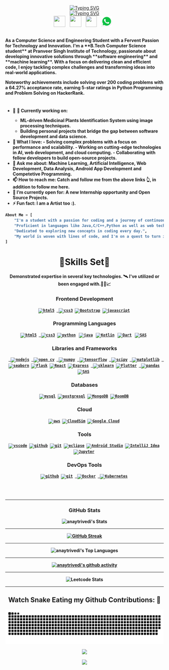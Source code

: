 <div>
 <!-- anay image at at top -->
     <div align="center">
      <a href="https://git.io/typing-svg"><img src="https://readme-typing-svg.herokuapp.com?font=Fira+Code&duration=600&pause=1000&color=106FF7&center=true&vCenter=true&width=800&height=100&lines=Hi+there!;Welcome+to+my+GitHub!" alt="Typing SVG" /></a>
     </d>
    <!-- typing effect -->
    <div align="center">
        <a href="https://git.io/typing-svg"><img src="https://readme-typing-svg.demolab.com?font=Fira+Code&size=27&pause=1000&center=true&width=435&lines=%F0%9F%91%8B+Hi%2C+I'm+Anay+Trivedi;A+Tech+Enthusiast;A+Problem Solver;A+DevOps+Enthusiast;A+Frontend+Developer;A+Cloud+Enthusiast+and;A+Machine+Learning+Enthusiast" alt="Typing SVG" /></a>
    </div>
    <div align="center">
    <a href="https://www.linkedin.com/in/ayush-verma-15912a229/"><img src="https://upload.wikimedia.org/wikipedia/commons/thumb/f/f8/LinkedIn_icon_circle.svg/1200px-LinkedIn_icon_circle.svg.png" width="37" height="35" style="margin-right: 10px;" /></a>
    <a href="mailto:anaytrivedi194.com"><img src="https://www.logo.wine/a/logo/Gmail/Gmail-Logo.wine.svg" width="37" height="35" style="margin-right: 10px;" /></a>
    <a href="https://t.me/anayy_trivedi"><img src="https://i.pinimg.com/originals/31/2a/f9/312af9235aadad69655688eaee97eabf.png" width="35" height="35" style="margin-right: 10px;" /></a>
         <a href="https://api.whatsapp.com/send?phone=9305813730"><img src="https://github.com/appicons/Whatsapp/blob/master/icons/whatsapp_194x194.png?raw=true" width="35" height="35" style="margin-right: 10px;" /></a>

</div>

<div align="left">
        <br />
        <p>
            <strong>
             As a Computer Science and Engineering Student with a Fervent Passion for Technology and Innovation.
             I'm a **B.Tech Computer Science student** at Pranveer Singh Institute of Technology, passionate about developing innovative solutions through **software engineering** and **machine learning**. With a focus on delivering clean and efficient code, I enjoy tackling complex challenges and transforming ideas into real-world applications.

Noteworthy achievements include solving over 200 coding problems with a 64.27% acceptance rate, earning 5-star ratings in Python Programming and Problem Solving on HackerRank.
            </strong>
        </p>
        <h1></h1>
        <ul>
            <li>🔭 <b> 🌱 Currently working on:
- ML-driven Medicinal Plants Identification System using image processing techniques.
- Building personal projects that bridge the gap between software development and data science.
</li>
<li> 🌟 What I love:
- Solving complex problems with a focus on performance and scalability.
- Working on cutting-edge technologies in AI, web development, and cloud computing.
- Collaborating with fellow developers to build open-source projects.</li>

<li>💬 <b>Ask me about</b>: Machine Learning, Artificial Intelligence, Web Development, Data Analysis, Android App Development and Competetive Programming.</li>
            <li>📫 <b>How to reach me</b>: Catch and follow me from the above links 👆, in addition to follow me here.</li>
            <li>🤔 <b>I’m currently open for</b>: A new Internship opportunity and Open Source Projects.
            </li>
            <li>⚡ Fun fact: <b>I am a Artist too :)</b>.</li>
        </ul>
        

```py
About Me = [
    "I'm a student with a passion for coding and a journey of continuous learning.",
    "Proficient in languages like Java,C/C++,Python as well as web technologies including HTML, CSS, Tailwind, React and JS.",
    "Dedicated to exploring new concepts in coding every day.",
    "My world is woven with lines of code, and I'm on a quest to turn ideas into reality. 💻✨"
]
```
<div align="center">
    <h1>🧠Skills Set👻</h1>
    <h4>Demonstrated expertise in several key technologies. 🛰 I've utilized or been engaged with.👨‍💻📈</h4>
</div>
<div align="center">
    <h3><b>Frontend Development</b></h3>
    <code><a href="#" target="_blank"><img src="https://upload.wikimedia.org/wikipedia/commons/thumb/6/61/HTML5_logo_and_wordmark.svg/512px-HTML5_logo_and_wordmark.svg.png" title="HTML5" alt="html5" width="40" height="40"/></a></code>&nbsp;
    <code><a href="#" target="_blank"> <img src="https://upload.wikimedia.org/wikipedia/commons/thumb/6/62/CSS3_logo.svg/800px-CSS3_logo.svg.png" title="CSS3" alt="css3" width="40" height="40"/></a></code>&nbsp;
    <code><a href="#" target="_blank"><img src="https://github.com/ArkS0001/ArkS0001/assets/113760964/457970d7-70b3-4244-bdb8-aed8e0f6d3f0" title="Bootstrap" alt="Bootstrap" width="40" height="40"/></a></code>&nbsp;
    <code><a href="#" target="_blank"><img src="https://upload.wikimedia.org/wikipedia/commons/thumb/6/6a/JavaScript-logo.png/800px-JavaScript-logo.png" title="JavaScript" alt="javascript" width="40" height="40"/></a></code>&nbsp;
</div>

<div align="center">
    <h3><b>Programming Languages</b></h3>
    <code><a href="#" target="_blank"><img src="https://upload.wikimedia.org/wikipedia/commons/1/19/C_Logo.png" title="HTML5" alt="html5" height="40"/></a></code>&nbsp;
    <code><a href="#" target="_blank"> <img src="https://upload.wikimedia.org/wikipedia/commons/thumb/1/18/ISO_C%2B%2B_Logo.svg/1822px-ISO_C%2B%2B_Logo.svg.png" title="CSS3" alt="css3"  height="40"/></a></code>&nbsp;
    <code><a href="#" target="_blank"><img src="https://upload.wikimedia.org/wikipedia/commons/thumb/c/c3/Python-logo-notext.svg/1869px-Python-logo-notext.svg.png" title="Python" alt="python"  height="40"/></a></code>&nbsp;&nbsp;
    <code><a href="#" target="_blank"><img src="https://static.javatpoint.com/core/images/java-logo1.png" title="Java" alt="java"  height="40"/></a></code>&nbsp;&nbsp;
    <code><a href="#" target="_blank"><img src="https://upload.wikimedia.org/wikipedia/commons/7/74/Kotlin_Icon.png" title="Kotlin" alt="Kotlin"  height="40"/></a></code>&nbsp;&nbsp;
    <code><a href="#" target="_blank"><img src="https://upload.wikimedia.org/wikipedia/commons/c/c6/Dart_logo.png" title="Dart" alt="Dart"  height="40"/></a></code>&nbsp;&nbsp;
 <code><a href="#" target="_blank"><img src="https://github.com/Ayushverma135/Ayushverma135/assets/120269805/dab5a445-c24b-466c-a5c8-4f70117f7be3" title="Dart" alt="SAS"  height="40"/></a></code>&nbsp;&nbsp;
</div>
<div align="center">
    <h3><b>Libraries and Frameworks</b></h3>
    <code><a href="#" target="_blank"> <img src="https://static-00.iconduck.com/assets.00/node-js-icon-227x256-913nazt0.png" title="NodeJS" alt="nodejs" height="40"/></a></code>&nbsp;
     <code><a href="#" target="_blank"> <img src="https://opencv.org/wp-content/uploads/2020/07/OpenCV_logo_no_text_.png" title="Open CV" alt="open cv" height="40"/></a></code>&nbsp;
      <code><a href="#" target="_blank"> <img src="https://logosandtypes.com/wp-content/uploads/2024/02/NumPy.png" title="Numpy" alt="numpy" height="40"/></a></code>&nbsp;
     <code><a href="#" target="_blank"> <img src="https://upload.wikimedia.org/wikipedia/commons/thumb/2/2d/Tensorflow_logo.svg/1915px-Tensorflow_logo.svg.png" title="Tensorflow" alt="tensorflow" height="40"/></a></code>&nbsp;
    <code><a href="#" target="_blank"> <img src="https://encrypted-tbn0.gstatic.com/images?q=tbn:ANd9GcQqoAubNiI_aSMGINDD6rQZMepg417jWh7UMQ&s" title="Scipy" alt="scipy" height="40"/></a></code>&nbsp;
    <code><a href="#" target="_blank"> <img src="https://seeklogo.com/images/M/matplotlib-logo-7676870AC0-seeklogo.com.png" title="Matplotlib" alt="matplotlib" height="40"/></a></code>&nbsp;
    <code><a href="#" target="_blank"> <img src="https://user-images.githubusercontent.com/315810/92161415-9e357100-edfe-11ea-917d-f9e33fd60741.png" title="Seaborn" alt="seaborn" height="40"/></a></code>&nbsp;
    <code><a href="#" target="_blank"><img src="https://e7.pngegg.com/pngimages/654/56/png-clipart-flask-web-framework-python-software-framework-jinja-flask-miscellaneous-monochrome-thumbnail.png" title="Flask" alt="Flask" height="40"/></a></code>&nbsp;
    <code><a href="#" target="_blank"><img src="https://upload.wikimedia.org/wikipedia/commons/a/a7/React-icon.svg" title="React" alt="React" height="40"/></a></code>&nbsp;
    <code><a href="#" target="_blank"><img src="https://upload.wikimedia.org/wikipedia/commons/6/64/Expressjs.png" title="Express" alt="Express" height="40"/></a></code>&nbsp;
     <code><a href="#" target="_blank"> <img src="https://seeklogo.com/images/S/scikit-learn-logo-8766D07E2E-seeklogo.com.png" title="Scikit Learn" alt="sklearn" height="40"/></a></code>&nbsp;
    <code><a href="#" target="_blank"><img src="https://upload.wikimedia.org/wikipedia/commons/7/79/Flutter_logo.svg" title="Flutter" alt="Flutter" height="40"/></a></code>&nbsp;
     <code><a href="#" target="_blank"> <img src="https://seeklogo.com/images/P/pandas-icon-logo-BE10401BF1-seeklogo.com.png" title="Pandas" alt="pandas" height="40"/></a></code>&nbsp;
     <code><a href="#" target="_blank"><img src="https://github.com/Ayushverma135/Ayushverma135/assets/120269805/dab5a445-c24b-466c-a5c8-4f70117f7be3" title="Dart" alt="SAS"  height="40"/></a></code>&nbsp;&nbsp;

</div>

<div align="center">
    <h3><b>Databases</b></h3>
    <code><a href="#" target="_blank"><img src="https://pngimg.com/uploads/mysql/mysql_PNG11.png" title="MySql" alt="mysql" height="40"/></a></code>&nbsp;
    <code><a href="#" target="_blank"><img src="https://upload.wikimedia.org/wikipedia/commons/thumb/2/29/Postgresql_elephant.svg/1985px-Postgresql_elephant.svg.png" title="PostgreSQL" alt="postgresql" height="40"/></a></code>&nbsp;
    <code><a href="#" target="_blank"><img src="https://github.com/ArkS0001/ArkS0001/assets/113760964/4b917130-00f5-4f0b-842c-634a29600699" title="MongoDB" alt="MongoDB" height="40"/></a></code>&nbsp;
    <code><a href="#" target="_blank"><img src="https://github.com/Ayushverma135/Ayushverma135/assets/120269805/a36bce81-4015-4756-a869-3165c5c8404e" title="RoomDB" alt="RoomDB" height="40"/></a></code>&nbsp;
</div>

<div align="center">
    <h3><b>Cloud</b></h3>
    <code><a href="#" target="_blank"><img src="https://upload.wikimedia.org/wikipedia/commons/thumb/9/93/Amazon_Web_Services_Logo.svg/2560px-Amazon_Web_Services_Logo.svg.png" title="aws" alt="aws"  height="40"/></a></code>&nbsp;
    <code><a href="#" target="_blank"><img src="https://github.com/ArkS0001/ArkS0001/assets/113760964/0f731d8d-4323-40be-8e68-eba66f1aa486" title="Cloudsim" alt="CloudSim"  height="40"/></a></code>&nbsp;
    <code><a href="#" target="_blank"><img src="https://github.com/ArkS0001/ArkS0001/assets/113760964/e900a288-5580-406d-953d-7984a6f6b9da" title="Google Cloud" alt="Google Cloud"  height="40"/></a></code>&nbsp;
</div>

<div align="center">
    <h3><b>Tools</b></h3>
    <code><a href="#" target="_blank"><img src="https://upload.wikimedia.org/wikipedia/commons/thumb/9/9a/Visual_Studio_Code_1.35_icon.svg/2048px-Visual_Studio_Code_1.35_icon.svg.png" title="VSCode" alt="vscode" width="40" height="40"/></a></code>&nbsp;
    <code><a href="#" target="_blank"><img src="https://cdn-icons-png.flaticon.com/512/25/25231.png" title="GitHub" alt="github" width="40" height="40"/></a></code>&nbsp;
    <code><a href="#" target="_blank"><img src="https://d28yx2zopyx2ad.cloudfront.net/assets/git.png" title="Git" alt="git" width="40" height="40"/></a></code>&nbsp;
    <code><a href="#" target="_blank"><img src="https://cdn.freebiesupply.com/logos/large/2x/eclipse-11-logo-png-transparent.png" title="Eclipse" alt="eclipse" width="40" height="40"/></a></code>&nbsp;
    <code><a href="#" target="_blank"><img src="https://upload.wikimedia.org/wikipedia/commons/thumb/9/95/Android_Studio_Icon_3.6.svg/768px-Android_Studio_Icon_3.6.svg.png?20210301045217" title="Android Studio" alt="Android Studio" width="40" height="40"/></a></code>&nbsp;
     <code><a href="#" target="_blank"><img src="https://github.com/ArkS0001/ArkS0001/assets/113760964/8aa4ac73-748f-4f59-a89c-a1061b8b5917" title="IntelliJ Idea" alt="IntelliJ Idea" width="40" height="40"/></a></code>&nbsp;
    <code><a href="#" target="_blank"><img src="https://github.com/ArkS0001/ArkS0001/assets/113760964/c19d8e21-c373-47c7-926a-29a4bbe9898c" title="Git" alt="Jupyter" width="40" height="40"/></a></code>&nbsp;
</div>

<div align="center">
    <h3><b>DevOps Tools</b></h3>
    <code><a href="#" target="_blank"><img src="https://cdn-icons-png.flaticon.com/512/25/25231.png" title="GitHub" alt="github" width="40" height="40"/></a></code>&nbsp;
    <code><a href="#" target="_blank"><img src="https://d28yx2zopyx2ad.cloudfront.net/assets/git.png" title="Git" alt="git" width="40" height="40"/></a></code>&nbsp;
    <code><a href="#" target="_blank"> <img src="https://cdn-icons-png.flaticon.com/512/919/919853.png" title="Docker" alt="Docker" width="40" height="40"/></a></code>&nbsp;
     <code><a href="#" target="_blank"> <img src="https://github.com/ArkS0001/ArkS0001/assets/113760964/224e4ba9-7599-4ea1-b696-009818138def" title="Kubernetes" alt="Kubernetes" width="40" height="40"/></a></code>&nbsp;
    <br><br>
    <br><br>
</div>
</div>
<hr>

<div align="center"><h3><b>GitHub Stats</b></h3></div>
<div align="center">

![anaytrivedi's Stats](https://github-readme-stats.vercel.app/api?username=anaytrivedi&theme=dark&show_icons=true&hide_border=false&count_private=true)

<hr>

[![GitHub Streak](http://github-readme-streak-stats.herokuapp.com?user=anaytrivedi&theme=dark)](https://git.io/streak-stats)

<hr>

 ![anaytrivedi's Top Languages](https://github-readme-stats.vercel.app/api/top-langs/?username=anaytrivedi&theme=dark&show_icons=true&hide_border=false&layout=compact)

<hr>

[![anaytrivedi's github activity](https://github-readme-activity-graph.vercel.app/graph?username=anaytrivedi&theme=react-dark)]()

<hr>

![Leetcode Stats](https://leetcard.jacoblin.cool/anaytrivedi?ext=activity)

<hr>
</div>

## Watch Snake Eating my Github Contributions: 🐍
![snake gif](https://github.com/anaytrivedi/anaytrivedi/blob/output/github-contribution-grid-snake.svg)







 ![](https://komarev.com/ghpvc/?username=anaytrivedi&abbreviated=true&style=flat-square)

<p align="center">
     <img src="https://capsule-render.vercel.app/api?type=waving&height=100&color=gradient&section=footer&reversal=true&descAlign=5"/>
</p>






<!-- I am a Passionate about Artificial Intelligence and Machine Learning. With hands-on experience in Android development, Frontend deployment as well, Proficient in algorithm design, data structures, and coding challenges. Dedicated problem solver with a 5-star coder -->
<!-- rating in Python, C, and general problem solving, recognized for solving over 500 -->
<!-- LeetCode questions. -->

<!-- Proficient in languages such as Python, Java, C, C++, Kotlin and Dart empowers me to tackle diverse programming challenges. Leveraging frameworks like Flutter, Flask, NLTk, Dash and Pandas.Committed to continuous learning and innovation for effective problem solving. I'm committed to pushing boundaries, embracing new opportunities, and delivering impactful solutions that merge technology with creativity. I stay at the forefront of the field, while my holistic skill set ensures the success of every project. -->
